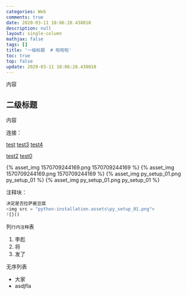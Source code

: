 ```yaml
---
categories: Web
comments: true
date: 2020-03-11 18:06:28.438010
description: null
layout: single-column
mathjax: false
tags: []
title: '一级标题  # 啦啦啦'
toc: true
top: false
update: 2020-03-11 18:06:28.438010
---
```


内容

## 二级标题

内容



连接：

 [test](/web/test)  [test3](/web/test3)  [test4](test4) 

 [test2](test2.mid)  [test0](/test0) 



{% asset_img 1570709244169.png 1570709244169 %}
{% asset_img 1570709244169.png 1570709244169 %}
{% asset_img py_setup_01.png py_setup_01 %}
{% asset_img py_setup_01.png py_setup_01 %}



注释块：

```python
决定是否拉萨酱豆腐
<img src = "python-installation.assets\py_setup_01.png">
![]()
```

列`行内注释`表

1. 李彪
2. 将
3. 发了

无序列表

- 大家
- asdjfla
